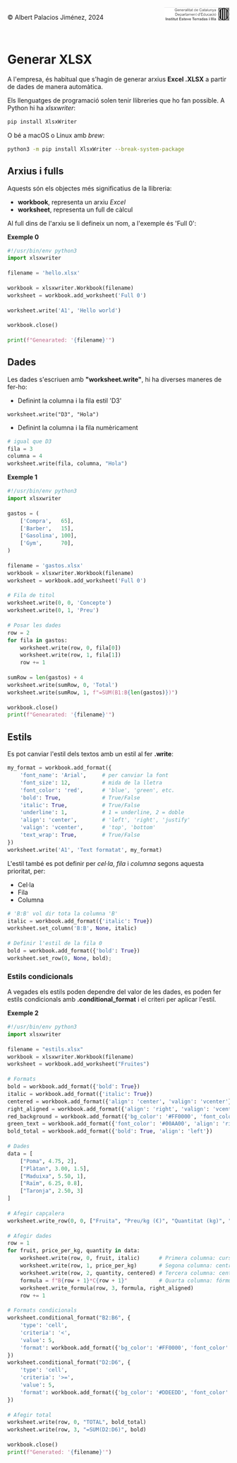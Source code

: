 <div style="display: flex; width: 100%;">
    <div style="flex: 1; padding: 0px;">
        <p>© Albert Palacios Jiménez, 2024</p>
    </div>
    <div style="flex: 1; padding: 0px; text-align: right;">
        <img src="./assets/ieti.png" height="32" alt="Logo de IETI" style="max-height: 32px;">
    </div>
</div>
<br/>

# Generar XLSX

A l'empresa, és habitual que s'hagin de generar arxius **Excel .XLSX** a partir de dades de manera automàtica. 

Els llenguatges de programació solen tenir llibreries que ho fan possible. A Python hi ha *xlsxwriter*:

```bash
pip install XlsxWriter
```

O bé a macOS o Linux amb *brew*:
```bash
python3 -m pip install XlsxWriter --break-system-package
```

## Arxius i fulls

Aquests són els objectes més significatius de la llibreria:

- **workbook**, representa un arxiu *Excel*
- **worksheet**, representa un full de càlcul

Al full dins de l'arxiu se li defineix un nom, a l'exemple és 'Full 0':

**Exemple 0**

```python
#!/usr/bin/env python3
import xlsxwriter

filename = 'hello.xlsx'

workbook = xlsxwriter.Workbook(filename)
worksheet = workbook.add_worksheet('Full 0')

worksheet.write('A1', 'Hello world')

workbook.close()

print(f"Genearated: '{filename}'")
```

## Dades

Les dades s'escriuen amb **"worksheet.write"**, hi ha diverses maneres de fer-ho:

- Definint la columna i la fila estil 'D3'
```text
worksheet.write("D3", "Hola")
```

- Definint la columna i la fila numèricament
```python
# igual que D3
fila = 3
columna = 4 
worksheet.write(fila, columna, "Hola")
```

**Exemple 1**

```python
#!/usr/bin/env python3
import xlsxwriter

gastos = (
    ['Compra',   65],
    ['Barber',   15],
    ['Gasolina', 100],
    ['Gym',      70],
)

filename = 'gastos.xlsx'
workbook = xlsxwriter.Workbook(filename)
worksheet = workbook.add_worksheet('Full 0')

# Fila de titol
worksheet.write(0, 0, 'Concepte')
worksheet.write(0, 1, 'Preu')

# Posar les dades
row = 2
for fila in gastos:
    worksheet.write(row, 0, fila[0])
    worksheet.write(row, 1, fila[1])
    row += 1

sumRow = len(gastos) + 4
worksheet.write(sumRow, 0, 'Total')
worksheet.write(sumRow, 1, f"=SUM(B1:B{len(gastos)})")

workbook.close()
print(f"Genearated: '{filename}'")
```

## Estils

Es pot canviar l'estil dels textos amb un estil al fer **.write**:

```python
my_format = workbook.add_format({
    'font_name': 'Arial',     # per canviar la font
    'font_size': 12,          # mida de la lletra
    'font_color': 'red',      # 'blue', 'green', etc.
    'bold': True,             # True/False
    'italic': True,           # True/False
    'underline': 1,           # 1 = underline, 2 = doble
    'align': 'center',        # 'left', 'right', 'justify'
    'valign': 'vcenter',      # 'top', 'bottom'
    'text_wrap': True,        # True/False
})
worksheet.write('A1', 'Text formatat', my_format)
```

L'estil també es pot definir per *cel·la*, *fila* i *columna* segons aquesta prioritat, per:

- Cel·la
- Fila
- Columna

```python
# 'B:B' vol dir tota la columna 'B'
italic = workbook.add_format({'italic': True})
worksheet.set_column('B:B', None, italic)

# Definir l'estil de la fila 0
bold = workbook.add_format({'bold': True})
worksheet.set_row(0, None, bold);
```

### Estils condicionals

A vegades els estils poden dependre del valor de les dades, es poden fer estils condicionals amb **.conditional_format** i el criteri per aplicar l'estil.

**Exemple 2**

```python
#!/usr/bin/env python3
import xlsxwriter

filename = "estils.xlsx"
workbook = xlsxwriter.Workbook(filename)
worksheet = workbook.add_worksheet("Fruites")

# Formats
bold = workbook.add_format({'bold': True})
italic = workbook.add_format({'italic': True})
centered = workbook.add_format({'align': 'center', 'valign': 'vcenter'})
right_aligned = workbook.add_format({'align': 'right', 'valign': 'vcenter'})
red_background = workbook.add_format({'bg_color': '#FF0000', 'font_color': '#FFFFFF',  'align': 'center', 'valign': 'vcenter'})
green_text = workbook.add_format({'font_color': '#00AA00', 'align': 'right', 'valign': 'vcenter'})
bold_total = workbook.add_format({'bold': True, 'align': 'left'})

# Dades
data = [
    ["Poma", 4.75, 2],
    ["Plàtan", 3.00, 1.5],
    ["Maduixa", 5.50, 1],
    ["Raïm", 6.25, 0.8],
    ["Taronja", 2.50, 3]
]

# Afegir capçalera
worksheet.write_row(0, 0, ["Fruita", "Preu/kg (€)", "Quantitat (kg)", "Preu Final (€)"], bold)

# Afegir dades
row = 1
for fruit, price_per_kg, quantity in data:
    worksheet.write(row, 0, fruit, italic)      # Primera columna: cursiva
    worksheet.write(row, 1, price_per_kg)       # Segona columna: centrat
    worksheet.write(row, 2, quantity, centered) # Tercera columna: centrat
    formula = f"B{row + 1}*C{row + 1}"          # Quarta columna: fórmula
    worksheet.write_formula(row, 3, formula, right_aligned)
    row += 1

# Formats condicionals
worksheet.conditional_format("B2:B6", {
    'type': 'cell',
    'criteria': '<',
    'value': 5,
    'format': workbook.add_format({'bg_color': '#FF0000', 'font_color': '#FFFFFF', 'align': 'center', 'valign': 'vcenter'})
})
worksheet.conditional_format("D2:D6", {
    'type': 'cell',
    'criteria': '>=',
    'value': 5,
    'format': workbook.add_format({'bg_color': '#DDEEDD', 'font_color': '#00AA00', 'align': 'right', 'valign': 'vcenter'})
})

# Afegir total
worksheet.write(row, 0, "TOTAL", bold_total)
worksheet.write(row, 3, "=SUM(D2:D6)", bold)

workbook.close()
print(f"Generated: '{filename}'")
```